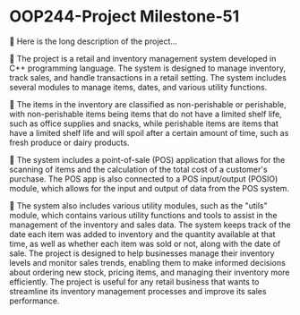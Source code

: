 # OOP244-Project Milestone-51

:space_invader:	Here is the long description of the project...

:dizzy:	The project is a retail and inventory management system developed in C++ programming language. The system is designed to manage inventory, track sales, and handle transactions in a retail setting. The system includes several modules to manage items, dates, and various utility functions.

:dizzy:	The items in the inventory are classified as non-perishable or perishable, with non-perishable items being items that do not have a limited shelf life, such as office supplies and snacks, while perishable items are items that have a limited shelf life and will spoil after a certain amount of time, such as fresh produce or dairy products.

:dizzy:	The system includes a point-of-sale (POS) application that allows for the scanning of items and the calculation of the total cost of a customer's purchase. The POS app is also connected to a POS input/output (POSIO) module, which allows for the input and output of data from the POS system.

:dizzy:	The system also includes various utility modules, such as the "utils" module, which contains various utility functions and tools to assist in the management of the inventory and sales data. The system keeps track of the date each item was added to inventory and the quantity available at that time, as well as whether each item was sold or not, along with the date of sale.
The project is designed to help businesses manage their inventory levels and monitor sales trends, enabling them to make informed decisions about ordering new stock, pricing items, and managing their inventory more efficiently. The project is useful for any retail business that wants to streamline its inventory management processes and improve its sales performance.
